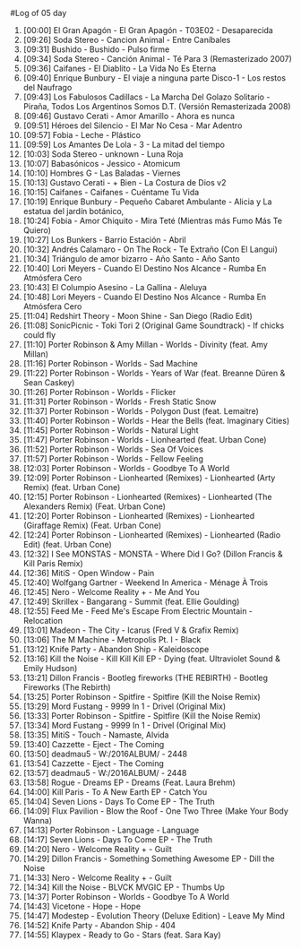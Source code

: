 #Log of 05 day

1. [00:00] El Gran Apagón - El Gran Apagón - T03E02 - Desaparecida
1. [09:26] Soda Stereo - Cancion Animal - Entre Caníbales
1. [09:31] Bushido - Bushido - Pulso firme
1. [09:34] Soda Stereo - Canción Animal - Té Para 3 (Remasterizado 2007)
1. [09:36] Caifanes - El Diablito - La Vida No Es Eterna
1. [09:40] Enrique Bunbury - El viaje a ninguna parte Disco-1 - Los restos del Naufrago
1. [09:43] Los Fabulosos Cadillacs - La Marcha Del Golazo Solitario - Piraña, Todos Los Argentinos Somos D.T. (Versión Remasterizada 2008)
1. [09:46] Gustavo Cerati - Amor Amarillo - Ahora es nunca
1. [09:51] Héroes del Silencio - El Mar No Cesa - Mar Adentro
1. [09:57] Fobia - Leche - Plástico
1. [09:59] Los Amantes De Lola - 3 - La mitad del tiempo
1. [10:03] Soda Stereo - unknown - Luna Roja
1. [10:07] Babasónicos - Jessico - Atomicum
1. [10:10] Hombres G - Las Baladas - Viernes
1. [10:13] Gustavo Cerati - + Bien - La Costura de Dios v2
1. [10:15] Caifanes - Caifanes - Cuéntame Tu Vida
1. [10:19] Enrique Bunbury - Pequeño Cabaret Ambulante - Alicia y La estatua del jardín botánico,
1. [10:24] Fobia - Amor Chiquito - Mira Teté (Mientras más Fumo Más Te Quiero)
1. [10:27] Los Bunkers - Barrio Estación - Abril
1. [10:32] Andrés Calamaro - On The Rock - Te Extraño (Con El Langui)
1. [10:34] Triángulo de amor bizarro - Año Santo - Año Santo
1. [10:40] Lori Meyers - Cuando El Destino Nos Alcance - Rumba En Atmósfera Cero
1. [10:43] El Columpio Asesino - La Gallina - Aleluya
1. [10:48] Lori Meyers - Cuando El Destino Nos Alcance - Rumba En Atmósfera Cero
1. [11:04] Redshirt Theory - Moon Shine - San Diego (Radio Edit)
1. [11:08] SonicPicnic - Toki Tori 2 (Original Game Soundtrack) - If chicks could fly
1. [11:10] Porter Robinson & Amy Millan - Worlds - Divinity (feat. Amy Millan)
1. [11:16] Porter Robinson - Worlds - Sad Machine
1. [11:22] Porter Robinson - Worlds - Years of War (feat. Breanne Düren & Sean Caskey)
1. [11:26] Porter Robinson - Worlds - Flicker
1. [11:31] Porter Robinson - Worlds - Fresh Static Snow
1. [11:37] Porter Robinson - Worlds - Polygon Dust (feat. Lemaitre)
1. [11:40] Porter Robinson - Worlds - Hear the Bells (feat. Imaginary Cities)
1. [11:45] Porter Robinson - Worlds - Natural Light
1. [11:47] Porter Robinson - Worlds - Lionhearted (feat. Urban Cone)
1. [11:52] Porter Robinson - Worlds - Sea Of Voices
1. [11:57] Porter Robinson - Worlds - Fellow Feeling
1. [12:03] Porter Robinson - Worlds - Goodbye To A World
1. [12:09] Porter Robinson - Lionhearted (Remixes) - Lionhearted (Arty Remix) (feat. Urban Cone)
1. [12:15] Porter Robinson - Lionhearted (Remixes) - Lionhearted (The Alexanders Remix) (Feat. Urban Cone)
1. [12:20] Porter Robinson - Lionhearted (Remixes) - Lionhearted (Giraffage Remix) (Feat. Urban Cone)
1. [12:24] Porter Robinson - Lionhearted (Remixes) - Lionhearted (Radio Edit) (feat. Urban Cone)
1. [12:32] I See MONSTAS - MONSTA - Where Did I Go? (Dillon Francis & Kill Paris Remix)
1. [12:36] MitiS - Open Window - Pain
1. [12:40] Wolfgang Gartner - Weekend In America - Ménage À Trois
1. [12:45] Nero - Welcome Reality + - Me And You
1. [12:49] Skrillex - Bangarang - Summit (feat. Ellie Goulding)
1. [12:55] Feed Me - Feed Me's Escape From Electric Mountain - Relocation
1. [13:01] Madeon - The City - Icarus (Fred V & Grafix Remix)
1. [13:06] The M Machine - Metropolis Pt. I - Black
1. [13:12] Knife Party - Abandon Ship - Kaleidoscope
1. [13:16] Kill the Noise - Kill Kill Kill EP - Dying (feat. Ultraviolet Sound & Emily Hudson)
1. [13:21] Dillon Francis - Bootleg fireworks (THE REBIRTH) - Bootleg Fireworks (The Rebirth)
1. [13:25] Porter Robinson - Spitfire - Spitfire (Kill the Noise Remix)
1. [13:29] Mord Fustang - 9999 In 1 - Drivel (Original Mix)
1. [13:33] Porter Robinson - Spitfire - Spitfire (Kill the Noise Remix)
1. [13:34] Mord Fustang - 9999 In 1 - Drivel (Original Mix)
1. [13:35] MitiS - Touch - Namaste, Alvida
1. [13:40] Cazzette - Eject - The Coming
1. [13:50] deadmau5 - W:/2016ALBUM/ - 2448
1. [13:54] Cazzette - Eject - The Coming
1. [13:57] deadmau5 - W:/2016ALBUM/ - 2448
1. [13:58] Rogue - Dreams EP - Dreams (Feat. Laura Brehm)
1. [14:00] Kill Paris - To A New Earth EP - Catch You
1. [14:04] Seven Lions - Days To Come EP - The Truth
1. [14:09] Flux Pavilion - Blow the Roof - One Two Three (Make Your Body Wanna)
1. [14:13] Porter Robinson - Language - Language
1. [14:17] Seven Lions - Days To Come EP - The Truth
1. [14:20] Nero - Welcome Reality + - Guilt
1. [14:29] Dillon Francis - Something Something Awesome EP - Dill the Noise
1. [14:33] Nero - Welcome Reality + - Guilt
1. [14:34] Kill the Noise - BLVCK MVGIC EP - Thumbs Up
1. [14:37] Porter Robinson - Worlds - Goodbye To A World
1. [14:43] Vicetone - Hope - Hope
1. [14:47] Modestep - Evolution Theory (Deluxe Edition) - Leave My Mind
1. [14:52] Knife Party - Abandon Ship - 404
1. [14:55] Klaypex - Ready to Go - Stars (feat. Sara Kay)
